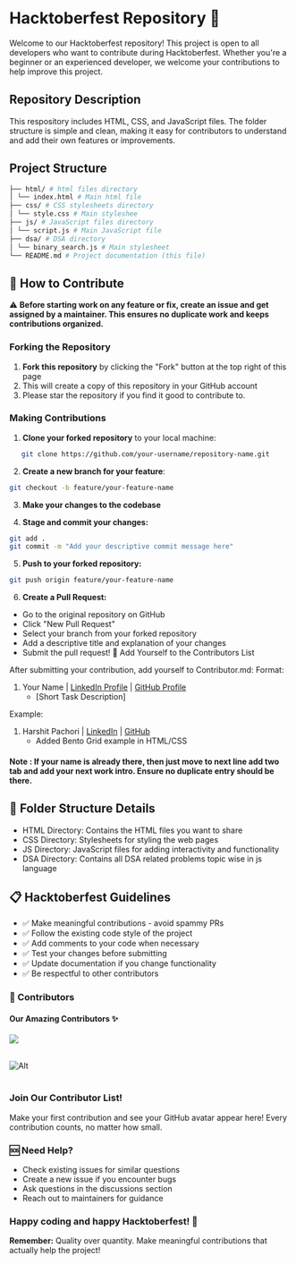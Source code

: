 # Hacktoberfest Repository 🎃

Welcome to our Hacktoberfest repository! This project is open to all developers who want to contribute during Hacktoberfest. Whether you're a beginner or an experienced developer, we welcome your contributions to help improve this project.

## Repository Description

This respository includes HTML, CSS, and JavaScript files. The folder structure is simple and clean, making it easy for contributors to understand and add their own features or improvements.

## Project Structure
```bash
├── html/ # html files directory
│ └── index.html # Main html file
├── css/ # CSS stylesheets directory
│ └── style.css # Main styleshee
├── js/ # JavaScript files directory
│ └── script.js # Main JavaScript file
├── dsa/ # DSA directory
│ └── binary_search.js # Main stylesheet
└── README.md # Project documentation (this file)
```

## 🚀 How to Contribute

⚠️ **Before starting work on any feature or fix, create an issue and get assigned by a maintainer. This ensures no duplicate work and keeps contributions organized.**


### Forking the Repository

1. **Fork this repository** by clicking the "Fork" button at the top right of this page
2. This will create a copy of this repository in your GitHub account
3. Please star the repository if you find it good to contribute to.

### Making Contributions

1. **Clone your forked repository** to your local machine:
```bash
   git clone https://github.com/your-username/repository-name.git
```
2. **Create a new branch for your feature**:

```bash
git checkout -b feature/your-feature-name
```
3. **Make your changes to the codebase**

4. **Stage and commit your changes:**

```bash
git add .
git commit -m "Add your descriptive commit message here"
```
5. **Push to your forked repository:**

```bash
git push origin feature/your-feature-name
```
6. **Create a Pull Request:**

- Go to the original repository on GitHub
- Click "New Pull Request"
- Select your branch from your forked repository
- Add a descriptive title and explanation of your changes
- Submit the pull request!
🧾 Add Yourself to the Contributors List

After submitting your contribution, add yourself to Contributor.md:
Format:
1. Your Name | [LinkedIn Profile](https://www.linkedin.com/in/your-profile) | [GitHub Profile](https://github.com/your-username) 
    - [Short Task Description]

Example:
1. Harshit Pachori | [LinkedIn](https://www.linkedin.com/in/harshitpachori) | [GitHub](https://github.com/HarshitPachori) 
    - Added Bento Grid example in HTML/CSS

#### **Note :** If your name is already there, then just move to next line add two tab  and add your next work intro. Ensure no duplicate entry should be there.

## 📁 Folder Structure Details
- HTML Directory: Contains the HTML files you want to share
- CSS Directory: Stylesheets for styling the web pages
- JS Directory: JavaScript files for adding interactivity and functionality
- DSA Directory: Contains all DSA related problems topic wise in js language

## 📋 Hacktoberfest Guidelines
- ✅ Make meaningful contributions - avoid spammy PRs
- ✅ Follow the existing code style of the project
- ✅ Add comments to your code when necessary
- ✅ Test your changes before submitting
- ✅ Update documentation if you change functionality
- ✅ Be respectful to other contributors


### 👥 Contributors
#### **Our Amazing Contributors ✨** <br>

<a href="https://github.com/HarshitPachori/Hacktoberfest-Html_CSS_JS/graphs/contributors">
  <img src="https://contrib.rocks/image?repo=HarshitPachori/Hacktoberfest-Html_CSS_JS&anon=1"/>
</a>
<br>
<br>

![Alt](https://repobeats.axiom.co/api/embed/e7ba80a6b0171e01f8181c48f77a2db32b3bbd94.svg)
<br>
<br>
### **Join Our Contributor List!** <br>
Make your first contribution and see your GitHub avatar appear here! Every contribution counts, no matter how small.


### 🆘 Need Help?
- Check existing issues for similar questions
- Create a new issue if you encounter bugs
- Ask questions in the discussions section
- Reach out to maintainers for guidance

### Happy coding and happy Hacktoberfest! 🎃

**Remember:** Quality over quantity. Make meaningful contributions that actually help the project!
